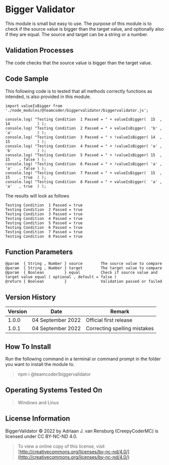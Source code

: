 # Bigger Validator
This module is small but easy to use. The purpose of this module is to check if the source value is bigger than the target value, and optionally also if they are equal. The source and target can be a string or a number.
## Validation Processes
The code checks that the source value is bigger than the target value.
## Code Sample
This following code is to tested that all methods correctly functions as intended, is also provided in this module.
```
import valueIsBigger from './node_modules/@teamcoder/biggervalidator/biggervalidator.js';

console.log( "Testing Condition  1 Passed = " + valueIsBigger(  15  , 14            ) );
console.log( "Testing Condition  2 Passed = " + valueIsBigger(  'b' , 'a'           ) );
console.log( "Testing Condition  3 Passed = " + !valueIsBigger( 14  , 15            ) );
console.log( "Testing Condition  4 Passed = " + !valueIsBigger( 'a' , 'b'           ) );
console.log( "Testing Condition  5 Passed = " + !valueIsBigger( 15  , 15    , false ) );
console.log( "Testing Condition  6 Passed = " + !valueIsBigger( 'a' , 'a'   , false ) );
console.log( "Testing Condition  7 Passed = " + valueIsBigger(  15  , 15    , true  ) );
console.log( "Testing Condition  8 Passed = " + valueIsBigger(  'a' , 'a'   , true  ) );
```
The results will look as follows
```
Testing Condition  1 Passed = true
Testing Condition  2 Passed = true
Testing Condition  3 Passed = true
Testing Condition  4 Passed = true
Testing Condition  5 Passed = true
Testing Condition  6 Passed = true
Testing Condition  7 Passed = true
Testing Condition  8 Passed = true
```
## Function Parameters
```
@param  { String , Number } source        The source value to compare
@param  { String , Number } target        The target value to compare
@param  { Boolean         } equal         Check if source value and target value equal ( optional , default = false )
@return { Boolean         }               Validation passed or failed
```
## Version History
| Version  | Date                   | Remark                              |
|----------|------------------------|-------------------------------------|
| 1.0.0    | 04 September 2022      | Official first release              |
| 1.0.1    | 04 September 2022      | Correcting spelling mistakes
## How To Install
Run the following command in a terminal or command prompt in the folder you want to install the module to.
> npm i @teamcoder/biggervalidator
## Operating Systems Tested On
>Windows and Linux
## License Information
BiggerValidator © 2022 by Adriaan J. van Rensburg (CreepyCoderMC) is licensed under CC BY-NC-ND 4.0.
> To view a online copy of this license, visit [http://creativecommons.org/licenses/by-nc-nd/4.0/](http://creativecommons.org/licenses/by-nc-nd/4.0/)
